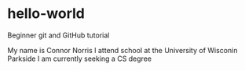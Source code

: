 # hello-world
Beginner git and GitHub tutorial

My name is Connor Norris
I attend school at the University of Wisconin Parkside
I am currently seeking a CS degree
